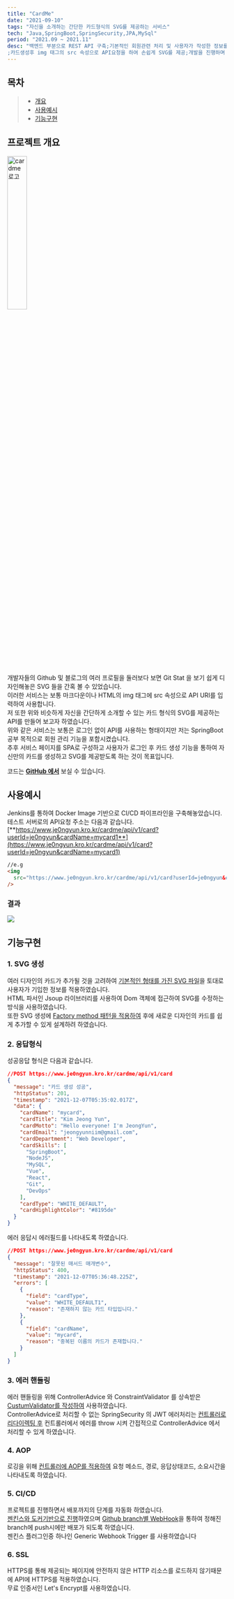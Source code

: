 ```yaml
---
title: "CardMe"
date: "2021-09-10"
tags: "자신을 소개하는 간단한 카드형식의 SVG를 제공하는 서비스"
tech: "Java,SpringBoot,SpringSecurity,JPA,MySql"
period: "2021.09 ~ 2021.11"
desc: "백엔드 부분으로 REST API 구축;기본적인 회원관련 처리 및 사용자가 작성한 정보를 바탕으로 SVG를 생성
;카드생성후 img 태그의 src 속성으로 API요청을 하여 손쉽게 SVG를 제공;개발을 진행하며 IoC DI AOP 등의 개념을 더욱 확고히 숙지하려 노력;여러 구성 부분에서 Best Practice가 무엇인지 생각하며 개발;SpringSecurity를 통한 토큰 기반 인증 방식 적용;Let's Encrypt를 이용한 SSL 적용"
---
```


## 목차

> - [개요](#프로젝트-개요)
> - [사용예시](#사용예시)
> - [기능구현](#기능구현)

## 프로젝트 개요

<img alt="cardme 로고" src="https://user-images.githubusercontent.com/33706043/140515262-14d29e79-c3f1-4660-875e-723285c9edcc.png" width="30%">

개발자들의 Github 및 블로그의 여러 프로필을 둘러보다 보면 Git Stat 을 보기 쉽게 디자인해놓은 SVG 들을 간혹 볼 수 있었습니다.  
이러한 서비스는 보통 마크다운이나 HTML의 img 태그에 src 속성으로 API URI를 입력하여 사용합니다.  
저 또한 위와 비슷하게 자신을 간단하게 소개할 수 있는 카드 형식의 SVG를 제공하는 API를 만들어 보고자 하였습니다.  
위와 같은 서비스는 보통은 로그인 없이 API를 사용하는 형태이지만 저는 SpringBoot 공부 목적으로 회원 관리 기능을 포함시켰습니다.  
추후 서비스 페이지를 SPA로 구성하고 사용자가 로그인 후 카드 생성 기능을 통하여 자신만의 카드를 생성하고 SVG를 제공받도록 하는 것이 목표입니다.

코드는 [**GitHub 에서**](https://github.com/je0ngyun/cardmeBE) 보실 수 있습니다.

## 사용예시

Jenkins를 통하여 Docker Image 기반으로 CI/CD 파이프라인을 구축해놓았습니다.
테스트 서버로의 API요청 주소는 다음과 같습니다.  
[**https://www.je0ngyun.kro.kr/cardme/api/v1/card?userId=je0ngyun&cardName=mycard1**](https://www.je0ngyun.kro.kr/cardme/api/v1/card?userId=je0ngyun&cardName=mycard1)

```html
//e.g
<img
  src="https://www.je0ngyun.kro.kr/cardme/api/v1/card?userId=je0ngyun&cardName=mycard1"
/>
```

### 결과

<img src="https://www.je0ngyun.kro.kr/cardme/api/v1/card?userId=je0ngyun&cardName=mycard1"/><br/>

## 기능구현

### 1. SVG 생성

여러 디자인의 카드가 추가될 것을 고려하여 [기본적인 형태를 가진 SVG 파일](https://github.com/je0ngyun/cardmeBE/blob/master/src/main/resources/static/WhiteDefault.svg?short_path=080f71b)을 토대로 사용자가 기입한 정보를 적용하였습니다.  
HTML 파서인 Jsoup 라이브러리를 사용하여 Dom 객체에 접근하여 SVG를 수정하는 방식을 사용하였습니다.  
또한 SVG 생성에 [Factory method 패턴을 적용하여](https://github.com/je0ngyun/cardmeBE/blob/master/src/main/java/com/jy/cardme/components/card/Card.java) 후에 새로운 디자인의 카드를 쉽게 추가할 수 있게 설계하려 하였습니다.

### 2. 응답형식

성공응답 형식은 다음과 같습니다.

```json
//POST https://www.je0ngyun.kro.kr/cardme/api/v1/card
{
  "message": "카드 생성 성공",
  "httpStatus": 201,
  "timestamp": "2021-12-07T05:35:02.017Z",
  "data": {
    "cardName": "mycard",
    "cardTitle": "Kim Jeong Yun",
    "cardMotto": "Hello everyone! I'm JeongYun",
    "cardEmail": "jeongyunniim@gmail.com",
    "cardDepartment": "Web Developer",
    "cardSkills": [
      "SpringBoot",
      "NodeJS",
      "MySQL",
      "Vue",
      "React",
      "Git",
      "DevOps"
    ],
    "cardType": "WHITE_DEFAULT",
    "cardHighlightColor": "#8195de"
  }
}
```

에러 응답시 에러필드를 나타내도록 하였습니다.

```json
//POST https://www.je0ngyun.kro.kr/cardme/api/v1/card
{
  "message": "잘못된 매서드 매개변수",
  "httpStatus": 400,
  "timestamp": "2021-12-07T05:36:48.225Z",
  "errors": [
    {
      "field": "cardType",
      "value": "WHITE_DEFAULT1",
      "reason": "존재하지 않는 카드 타입입니다."
    },
    {
      "field": "cardName",
      "value": "mycard",
      "reason": "중복된 이름의 카드가 존재합니다."
    }
  ]
}
```

### 3. 에러 핸들링

에러 핸들링을 위해 ControllerAdvice 와 ConstraintValidator 를 상속받은 [CustumValidator를 작성하여](https://github.com/je0ngyun/cardmeBE/tree/master/src/main/java/com/jy/cardme/components/validation) 사용하였습니다.  
ControllerAdvice로 처리할 수 없는 SpringSecurity 의 JWT 에러처리는 [컨트롤러로 리다이렉팅 후](https://github.com/je0ngyun/cardmeBE/blob/master/src/main/java/com/jy/cardme/security/JwtAuthenticationEntryPoint.java) 컨트롤러에서 에러를 throw 시켜 간접적으로 ControllerAdvice 에서 처리할 수 있게 하였습니다.

### 4. AOP

로깅을 위해 [컨트롤러에 AOP를 적용하여](https://github.com/je0ngyun/cardmeBE/blob/master/src/main/java/com/jy/cardme/aspect/ControllerLogAspect.java) 요청 메소드, 경로, 응답상태코드, 소요시간을 나타내도록 하였습니다.

### 5. CI/CD

프로젝트를 진행하면서 배포까지의 단계를 자동화 하였습니다.  
[젠킨스와 도커기반으로 진행](https://je0ngyun.netlify.app/develop/devops/spring-boot-jenkins-ci-cd/)하였으며 [Github branch별 WebHook](https://je0ngyun.netlify.app/develop/devops/jenkins-branch-webhook/)을 통하여 정해진 branch에 push시에만 배포가 되도록 하였습니다.  
젠킨스 플러그인중 하나인 Generic Webhook Trigger 를 사용하였습니다

### 6. SSL

HTTPS를 통해 제공되는 페이지에 안전하지 않은 HTTP 리소스를 로드하지 않기때문에 API에 HTTPS를 적용하였습니다.  
무료 인증서인 Let's Encrypt를 사용하였습니다.
